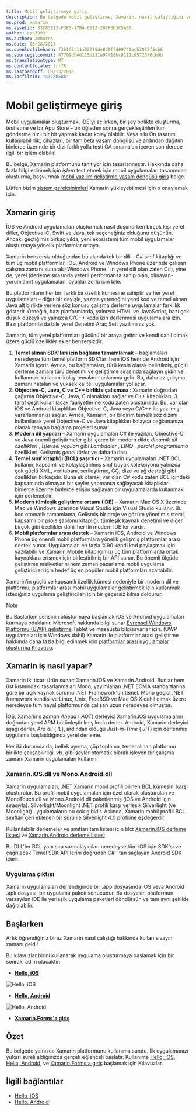 ```yaml
---
title: Mobil geliştirmeye giriş
description: Bu belgede mobil geliştirme, Xamarin, nasıl çalıştığını ve bu çıkışları uygulamalarını açıklayan bir giriş sağlar.
ms.prod: xamarin
ms.assetid: 33C83E13-F3E5-17B4-6512-207F3D3C5AB6
author: asb3993
ms.author: amburns
ms.date: 03/28/2017
ms.openlocfilehash: f3b1f5c11a02710de8d0ffd09741acb3017f5cb6
ms.sourcegitcommit: 47709db4d115d221e97f18bc8111c95723f6cb9b
ms.translationtype: MT
ms.contentlocale: tr-TR
ms.lasthandoff: 08/13/2018
ms.locfileid: "43780586"
---
```

# <a name="introduction-to-mobile-development"></a>Mobil geliştirmeye giriş

Mobil uygulamalar oluşturmak, IDE'yi açılırken, bir şey birlikte oluşturma, test etme ve bir App Store – bir öğleden sonra gerçekleştirilen tüm gönderme hızlı bir bit yapmak kadar kolay olabilir. Veya sıkı Ön tasarım, kullanılabilirlik, cihazları, bir tam beta yaşam döngüsü ve ardından dağıtım binlerce üzerinde bir dizi farklı yolla testi QA sınamaları içeren son derece ilgili bir işlem olabilir.

Bu belge, Xamarin platformunu tanıtıyor için tasarlanmıştır. Hakkında daha fazla bilgi edinmek için *işlem* test etmek için mobil uygulamaları tasarımdan oluşturma, başvurmak [mobil yazılım geliştirme yaşam döngüsü giriş](~/cross-platform/get-started/introduction-to-mobile-sdlc.md) belge.

Lütfen bizim [sistem gereksinimleri](~/cross-platform/get-started/requirements.md#macos-requirements) Xamarin yükleyebilmesi için o onaylamak için.

## <a name="introduction-to-xamarin"></a>Xamarin giriş

İOS ve Android uygulamaları oluşturmak nasıl düşünürken birçok kişi yerel diller, Objective-C, Swift ve Java, tek seçeneğiniz olduğunu düşünün. Ancak, geçtiğimiz birkaç yılda, yeni ekosistemi tüm mobil uygulamalar oluşturmaya yönelik platformlar ortaya.

Xamarin benzersiz olduğundan bu alanda tek bir dili – C# sınıf kitaplığı ve tüm üç mobil platformlar, iOS, Android ve Windows Phone üzerinde çalışan çalışma zamanı sunarak (Windows Phone ' ın yerel dili olan zaten C#), yine de, yerel (derleme sırasında yeterli performansa sahip olan, olmayan-yorumlanır) uygulamaları, oyunlar zorlu için bile.

Bu platformların her biri farklı bir özellik kümesine sahiptir ve her yerel uygulamaları – diğer bir deyişle, yazma yeteneğini yerel kod ve temel alınan Java alt birlikte yerlere söz konusu çalışma derleme uygulamalar farklılık gösterir. Örneğin, bazı platformlarda, yalnızca HTML ve JavaScript, bazı çok düşük düzeyli ve yalnızca C/C++ kodu izin derlenmesi uygulamalara izin. Bazı platformlarda bile yerel Denetim Araç Seti yazılımınız yok.

Xamarin, tüm yerel platformları gücünü bir araya getirir ve kendi dahil olmak üzere güçlü özellikler ekler benzersizdir:

1.   **Temel alınan SDK'ları için bağlama tamamlamak** – bağlamaları neredeyse tüm temel platform SDK'ları hem iOS hem de Android için Xamarin içerir. Ayrıca, bu bağlamaları, türü kesin olarak belirtilmiş, güçlü derleme zamanı türü denetimi ve geliştirme sırasında sağlayın gidin ve kullanmak kullanımı kolay temaların anlamına gelir. Bu, daha az çalışma zamanı hataları ve yüksek kaliteli uygulamalar yol açar.
1.   **Objective-C, Java, C ve C++ birlikte çalışması** : Xamarin doğrudan çağırma Objective-C, Java, C olanakları sağlar ve C++ kitaplıkları, 3. taraf çeşit kullanılacak faaliyetlerine kodu zaten oluşturuldu. Bu, var olan iOS ve Android kitaplıkları Objective-C, Java veya C/C++ ile yazılmış yararlanmanızı sağlar. Ayrıca, Xamarin, bir bildirim temelli söz dizimi kullanılarak yerel Objective-C ve Java kitaplıkları kolayca bağlamanıza olanak tanıyan bağlama projeleri sunar.
1.   **Modern dil yapıları** – Xamarin uygulamaları C# ile yazılan, Objective-C ve Java önemli geliştirmeler gibi içeren bir modern dilde *dinamik dil özellikleri* ,  *İşlevsel yapıları* gibi *Lambdalar* , *LINQ* , *paralel programlama* özellikleri, Gelişmiş *genel türler*  ve daha fazlası.
1.   **Temel sınıf kitaplığı (BCL) şaşırtıcı** – Xamarin uygulamaları .NET BCL kullanın, kapsamlı ve kolaylaştırılmış sınıf büyük koleksiyonu yalnızca çok güçlü XML, veritabanı, serileştirme, GÇ, dize ve ağ desteği gibi özellikleri birkaçıdır. Buna ek olarak, var olan C# kodu zaten BCL içindeki kapsamında olmayan bir şeyler yapmanızı sağlayacak kitaplıkları binlerce üzerine binlerce erişim sağlayan bir uygulamalarda kullanmak için derlenebilir.
1.   **Modern tümleşik geliştirme ortamı (IDE)** – Xamarin Mac OS X üzerinde Mac ve Windows üzerinde Visual Studio için Visual Studio kullanır. Bu kod otomatik tamamlama, Gelişmiş bir proje ve çözüm yönetim sistemi, kapsamlı bir proje şablonu kitaplığı, tümleşik kaynak denetimi ve diğer birçok gibi özellikler dahil her iki modern IDE'ler vardır.
1.   **Mobil platformlar arası destek** – Xamarin iOS, Android ve Windows Phone üç önemli mobil platformlara yönelik gelişmiş platformlar arası destek sunar. Uygulamalar, en fazla %90 kendi kod paylaşmak için yazılabilir ve Xamarin.Mobile kitaplığımızı üç tüm platformlarda ortak kaynaklara erişmek için birleştirilmiş bir API sunar. Bu önemli ölçüde geliştirme maliyetlerini hem zaman pazarlama mobil uygulama geliştiricileri için hedef üç en popüler mobil platformları azaltabilir.


Xamarin'in güçlü ve kapsamlı özellik kümesi nedeniyle bir modern dil ve platformu, platformlar arası mobil uygulamalar geliştirmek için kullanmak istediğiniz uygulama geliştiricileri için bir geçersiz kılma doldurur.


> [!NOTE]
> Bu Başlarken serisinin oluşturmaya başlamak iOS ve Android uygulamaları kurmaya odaklanır. Microsoft hakkında bilgi sunar [Evrensel Windows Platformu (UWP) geliştirme](https://docs.microsoft.com/windows/uwp/develop/) Tablet ve masaüstü bilgisayarlar için. (UWP uygulamaları için Windows dahil) Xamarin ile platformlar arası geliştirme hakkında daha fazla bilgi edinmek için [platformlar arası uygulamalar oluşturma Kılavuzu](~/cross-platform/app-fundamentals/building-cross-platform-applications/index.md).



## <a name="how-does-xamarin-work"></a>Xamarin iş nasıl yapar?

Xamarin iki ticari ürün sunar: Xamarin.iOS ve Xamarin.Android. Bunlar hem üst kısmındaki tasarlanmaları *Mono*, yayımlanan .NET ECMA standartlarına göre bir açık kaynak sürümü .NET Framework'ün temel. Mono geçici .NET framework kendisi ve Linux, Unix, FreeBSD ve Mac OS X dahil olmak üzere neredeyse tüm hayal platformunda çalışan uzun neredeyse olmuştur.

İOS, Xamarin's *zaman Ahead* ( *AOT*) derleyici Xamarin.iOS uygulamalarını doğrudan yerel ARM bütünleştirilmiş kodu derler. Android, Xamarin derleyici aşağı derler. *Ara dil* ( *IL*), ardından olduğu *Just-ın-Time* ( *JIT*) için derlenmiş uygulama başlatıldığında yerel derleme.

Her iki durumda da, bellek ayırma, çöp toplama, temel alınan platformu birlikte çalışabilirliği, vb. gibi şeyler otomatik olarak işleyen bir çalışma zamanı Xamarin uygulamaları kullanın.



### <a name="xamariniosdll-and-monoandroiddll"></a>Xamarin.iOS.dll ve Mono.Android.dll

Xamarin uygulamaları, .NET Xamarin mobil profili bilinen BCL kümesini karşı oluşturulur. Bu profil mobil uygulamaları için özel olarak oluşturulan ve MonoTouch.dll ve Mono.Android.dll paketlenmiş (iOS ve Android için sırasıyla). Silverlight/Moonlight .NET profili karşı yerleşik Silverlight (ve Moonlight) uygulamaların bu çok gibidir. Aslında, Xamarin mobil profili BCL sınıfları geri eklenen bir sürü ile Silverlight 4.0 profiline eşdeğerdir.

Kullanılabilir derlemeler ve sınıfları tam listesi için bkz [Xamarin.iOS derleme listesi](~/cross-platform/internals/available-assemblies.md) ve [Xamarin.Android derleme listesi](~/cross-platform/internals/available-assemblies.md)

Bu DLL'ler BCL yanı sıra sarmalayıcıları neredeyse tüm iOS için SDK'sı ve çağrılacak Temel SDK API'lerini doğrudan C# ' tan sağlayan Android SDK içerir.



### <a name="application-output"></a>Uygulama çıktısı

Xamarin uygulamaları derlendiğinde bir .app dosyasında iOS veya Android .apk dosyası, bir uygulama paketi sonucudur. Bu dosyalar, platformun varsayılan IDE ile yerleşik uygulama paketleri döndürsün ve tam aynı şekilde dağıtılabilir.



## <a name="getting-started"></a>Başlarken

Artık öğrendiğiniz biraz Xamarin nasıl çalıştığı hakkında kolları sıvayın zamanı geldi!

Bu kılavuzlar birini kullanarak uygulama oluşturmaya başlamak için bir sonraki adım olacaktır:

* [**Hello, iOS**](~/ios/get-started/hello-ios/index.md)

![](introduction-to-mobile-development-images/ios.png "Hello, iOS")


* [**Hello, Android**](~/android/get-started/hello-android/index.md)

![](introduction-to-mobile-development-images/android.png "Hello, Android")


* [**Xamarin.Forms'a giriş**](~/xamarin-forms/get-started/introduction-to-xamarin-forms.md)





## <a name="summary"></a>Özet

Bu belgede yalnızca Xamarin platformunu kullanıma sundu. İlk uygulamanızı yukarı süreli aldığınızda gerçek eğlenceli başlatır. Kullanıma [Hello, iOS](~/ios/get-started/hello-ios/index.md), [Hello, Android](~/android/get-started/hello-android/index.md), ve [Xamarin.Forms'a giriş](~/xamarin-forms/get-started/introduction-to-xamarin-forms.md) başlamak için Kılavuzlar.


## <a name="related-links"></a>İlgili bağlantılar

- [Hello, iOS](~/ios/get-started/hello-ios/index.md)
- [Hello, Android](~/android/get-started/hello-android/index.md)
